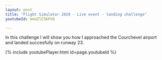 ```yaml
---
layout: post
title: "Flight Simulator 2020 - Live event - landing challenge"
youtubeId: mnUZlC5KPVQ

---
```


In this challenge I will show you how I approached the Courchevel airport and landed succesfully on runway 23.

{% include youtubePlayer.html id=page.youtubeId %}